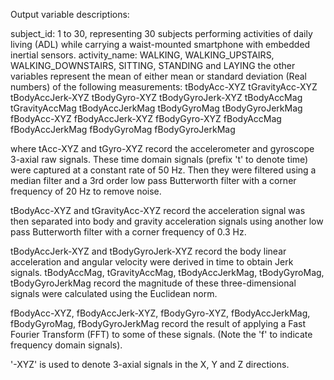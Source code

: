 Output variable descriptions:

subject_id: 1 to 30, representing 30 subjects performing activities of daily living (ADL) while carrying a waist-mounted smartphone with embedded inertial sensors.
activity_name: WALKING, WALKING_UPSTAIRS, WALKING_DOWNSTAIRS, SITTING, STANDING and LAYING
the other variables represent the mean of either mean or standard deviation (Real numbers) of the following measurements:
tBodyAcc-XYZ
tGravityAcc-XYZ
tBodyAccJerk-XYZ
tBodyGyro-XYZ
tBodyGyroJerk-XYZ
tBodyAccMag
tGravityAccMag
tBodyAccJerkMag
tBodyGyroMag
tBodyGyroJerkMag
fBodyAcc-XYZ
fBodyAccJerk-XYZ
fBodyGyro-XYZ
fBodyAccMag
fBodyAccJerkMag
fBodyGyroMag
fBodyGyroJerkMag

where tAcc-XYZ and tGyro-XYZ record the accelerometer and gyroscope 3-axial raw signals. These time domain signals (prefix 't' to denote time) were captured at a constant rate of 50 Hz. Then they were filtered using a median filter and a 3rd order low pass Butterworth filter with a corner frequency of 20 Hz to remove noise. 

tBodyAcc-XYZ and tGravityAcc-XYZ record the acceleration signal was then separated into body and gravity acceleration signals using another low pass Butterworth filter with a corner frequency of 0.3 Hz. 

tBodyAccJerk-XYZ and tBodyGyroJerk-XYZ record the body linear acceleration and angular velocity were derived in time to obtain Jerk signals. tBodyAccMag, tGravityAccMag, tBodyAccJerkMag, tBodyGyroMag, tBodyGyroJerkMag record the magnitude of these three-dimensional signals were calculated using the Euclidean norm. 

fBodyAcc-XYZ, fBodyAccJerk-XYZ, fBodyGyro-XYZ, fBodyAccJerkMag, fBodyGyroMag, fBodyGyroJerkMag record the result of applying a Fast Fourier Transform (FFT) to some of these signals. (Note the 'f' to indicate frequency domain signals). 

'-XYZ' is used to denote 3-axial signals in the X, Y and Z directions.
